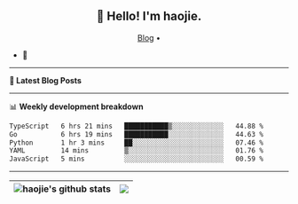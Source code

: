 <h2 align="center">👋 Hello! I'm haojie.</h2>
<p align="center">
  <a href="https://aoyouer.com">Blog</a> •
</p>


- 🔭 


-------

**📝 Latest Blog Posts**


-------

📊 **Weekly development breakdown**
<!--START_SECTION:waka-->

```txt
TypeScript   6 hrs 21 mins   ███████████▒░░░░░░░░░░░░░   44.88 %
Go           6 hrs 19 mins   ███████████░░░░░░░░░░░░░░   44.63 %
Python       1 hr 3 mins     ██░░░░░░░░░░░░░░░░░░░░░░░   07.46 %
YAML         14 mins         ▒░░░░░░░░░░░░░░░░░░░░░░░░   01.76 %
JavaScript   5 mins          ░░░░░░░░░░░░░░░░░░░░░░░░░   00.59 %
```

<!--END_SECTION:waka-->

-------



| <img align="center" src="https://github-readme-stats.vercel.app/api?username=haojie06&show_icons=true&theme=graywhite&show_icons=true&count_private=true&include_all_commits=true&hide_border=true" alt="haojie's github stats" /> | <img align="center" src="https://github-readme-stats.vercel.app/api/top-langs/?username=haojie06&layout=compact&theme=graywhite&hide_border=true&hide=css,html" /> |
| ------------- | ------------- |


